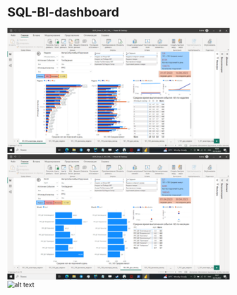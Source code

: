 ﻿# SQL-BI-dashboard
![alt text](https://github.com/IlyaVasilev99/SQL-BI-dashboard//blob/[main]/101_105_Kluster_week.png?raw=true)
![alt text](https://github.com/IlyaVasilev99/SQL-BI-dashboard//blob/[main]/101_105_RRS_month.png?raw=true)
![alt text](https://github.com/IlyaVasilev99/SQL-BI-dashboard//blob/[main]/101_105_median.png?raw=true)

